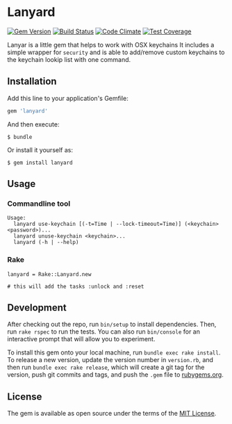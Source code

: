 # Lanyard

[![Gem Version](https://badge.fury.io/rb/lanyard.svg)](http://badge.fury.io/rb/lanyard)
[![Build Status](https://travis-ci.org/wooga/lanyard.svg?branch=master)](https://travis-ci.org/wooga/lanyard)
[![Code Climate](https://codeclimate.com/github/wooga/lanyard/badges/gpa.svg)](https://codeclimate.com/github/wooga/lanyard)
[![Test Coverage](https://codeclimate.com/github/wooga/lanyard/badges/coverage.svg)](https://codeclimate.com/github/wooga/lanyard/coverage)

Lanyar is a little gem that helps to work with OSX keychains
It includes a simple wrapper for `security` and is able to add/remove custom keychains to the keychain lookip list with one command.

## Installation

Add this line to your application's Gemfile:

```ruby
gem 'lanyard'
```

And then execute:

    $ bundle

Or install it yourself as:

    $ gem install lanyard

## Usage

### Commandline tool
```
Usage:
  lanyard use-keychain [(-t=Time | --lock-timeout=Time)] (<keychain> <password>)...
  lanyard unuse-keychain <keychain>...
  lanyard (-h | --help)
```

### Rake
```
lanyard = Rake::Lanyard.new

# this will add the tasks :unlock and :reset
```

## Development

After checking out the repo, run `bin/setup` to install dependencies. Then, run `rake rspec` to run the tests. You can also run `bin/console` for an interactive prompt that will allow you to experiment.

To install this gem onto your local machine, run `bundle exec rake install`. To release a new version, update the version number in `version.rb`, and then run `bundle exec rake release`, which will create a git tag for the version, push git commits and tags, and push the `.gem` file to [rubygems.org](https://rubygems.org).

## License

The gem is available as open source under the terms of the [MIT License](http://opensource.org/licenses/MIT).
